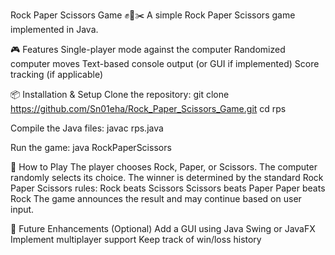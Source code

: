 Rock Paper Scissors Game ✊📄✂️
A simple Rock Paper Scissors game implemented in Java.

🎮 Features
Single-player mode against the computer
Randomized computer moves
Text-based console output (or GUI if implemented)
Score tracking (if applicable)

📦 Installation & Setup
Clone the repository:
git clone https://github.com/Sn01eha/Rock_Paper_Scissors_Game.git
cd rps

Compile the Java files:
javac rps.java

Run the game:
java RockPaperScissors

🎯 How to Play
The player chooses Rock, Paper, or Scissors.
The computer randomly selects its choice.
The winner is determined by the standard Rock Paper Scissors rules:
Rock beats Scissors
Scissors beats Paper
Paper beats Rock
The game announces the result and may continue based on user input.

🚀 Future Enhancements (Optional)
Add a GUI using Java Swing or JavaFX
Implement multiplayer support
Keep track of win/loss history
